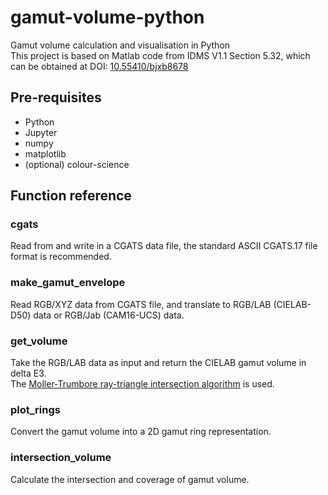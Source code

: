 # gamut-volume-python
Gamut volume calculation and visualisation in Python  
This project is based on Matlab code from IDMS V1.1 Section 5.32, which can be obtained at DOI: [10.55410/bjxb8678](https://www.sid.org/Standards/ICDM-DOI#gamut_volume_1.1r02)  
## Pre-requisites
- Python  
- Jupyter  
- numpy  
- matplotlib  
- (optional) colour-science  
## Function reference
### cgats
Read from and write in a CGATS data file, the standard ASCII CGATS.17 file format is recommended.  
### make_gamut_envelope
Read RGB/XYZ data from CGATS file, and translate to RGB/LAB (CIELAB-D50) data or RGB/Jab (CAM16-UCS) data.  
### get_volume
Take the RGB/LAB data as input and return the CIELAB gamut volume in delta E3.  
The [Moller-Trumbore ray-triangle intersection algorithm](https://doi.org/10.1080/10867651.1997.10487472) is used.  
### plot_rings
Convert the gamut volume into a 2D gamut ring representation.  
### intersection_volume
Calculate the intersection and coverage of gamut volume.  